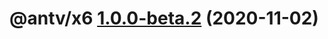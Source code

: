 # @antv/x6 [1.0.0-beta.2](https://github.com/antvis/x6/compare/@antv/x6@1.0.0-beta.1...@antv/x6@1.0.0-beta.2) (2020-11-02)

